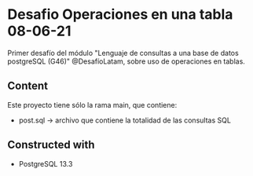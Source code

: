 # Desafio Operaciones en una tabla 08-06-21

Primer desafío del módulo "Lenguaje de consultas a una base de datos postgreSQL (G46)" @DesafíoLatam, sobre uso de operaciones en tablas.

## Content

Este proyecto tiene sólo la rama main, que contiene:
* post.sql -> archivo que contiene la totalidad de las consultas SQL

## Constructed with
* PostgreSQL 13.3